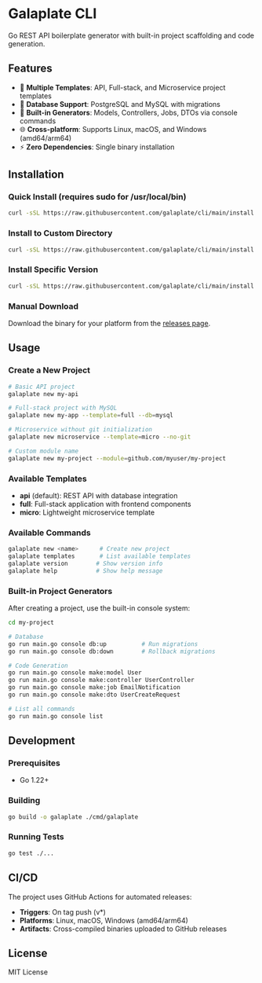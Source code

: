 # Galaplate CLI

Go REST API boilerplate generator with built-in project scaffolding and code generation.

## Features

- 🚀 **Multiple Templates**: API, Full-stack, and Microservice project templates
- 🔧 **Database Support**: PostgreSQL and MySQL with migrations
- 🎯 **Built-in Generators**: Models, Controllers, Jobs, DTOs via console commands
- 🌐 **Cross-platform**: Supports Linux, macOS, and Windows (amd64/arm64)
- ⚡ **Zero Dependencies**: Single binary installation

## Installation

### Quick Install (requires sudo for /usr/local/bin)

```bash
curl -sSL https://raw.githubusercontent.com/galaplate/cli/main/install.sh | sudo bash
```

### Install to Custom Directory

```bash
curl -sSL https://raw.githubusercontent.com/galaplate/cli/main/install.sh | bash -s -- -d ~/.local/bin
```

### Install Specific Version

```bash
curl -sSL https://raw.githubusercontent.com/galaplate/cli/main/install.sh | bash -s -- -v v0.0.1
```

### Manual Download

Download the binary for your platform from the [releases page](https://github.com/galaplate/cli/releases).

## Usage

### Create a New Project

```bash
# Basic API project
galaplate new my-api

# Full-stack project with MySQL
galaplate new my-app --template=full --db=mysql

# Microservice without git initialization  
galaplate new microservice --template=micro --no-git

# Custom module name
galaplate new my-project --module=github.com/myuser/my-project
```

### Available Templates

- **api** (default): REST API with database integration
- **full**: Full-stack application with frontend components
- **micro**: Lightweight microservice template

### Available Commands

```bash
galaplate new <name>      # Create new project
galaplate templates       # List available templates
galaplate version        # Show version info
galaplate help           # Show help message
```

### Built-in Project Generators

After creating a project, use the built-in console system:

```bash
cd my-project

# Database
go run main.go console db:up          # Run migrations
go run main.go console db:down        # Rollback migrations

# Code Generation
go run main.go console make:model User
go run main.go console make:controller UserController  
go run main.go console make:job EmailNotification
go run main.go console make:dto UserCreateRequest

# List all commands
go run main.go console list
```

## Development

### Prerequisites

- Go 1.22+

### Building

```bash
go build -o galaplate ./cmd/galaplate
```

### Running Tests

```bash
go test ./...
```

## CI/CD

The project uses GitHub Actions for automated releases:

- **Triggers**: On tag push (v*)
- **Platforms**: Linux, macOS, Windows (amd64/arm64)
- **Artifacts**: Cross-compiled binaries uploaded to GitHub releases

## License

MIT License
